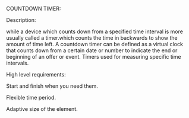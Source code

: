 COUNTDOWN TIMER:
  
Description:
   
   while a device which counts down from a specified time interval is more usually called a timer.which counts the time in backwards to show the amount of time left.
   A countdown timer can be defined as a virtual clock that counts down from a certain date or number to indicate the end or beginning of an offer or event. Timers used for measuring specific time intervals.

High level requirements:

Start and finish when you need them.

Flexible time period.

Adaptive size of the element.
         

        

        

    
    